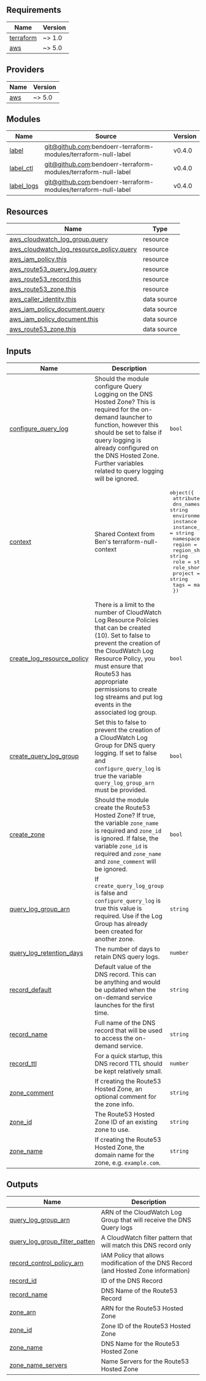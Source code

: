 <!-- BEGIN_TF_DOCS -->
## Requirements

| Name | Version |
|------|---------|
| <a name="requirement_terraform"></a> [terraform](#requirement\_terraform) | ~> 1.0 |
| <a name="requirement_aws"></a> [aws](#requirement\_aws) | ~> 5.0 |

## Providers

| Name | Version |
|------|---------|
| <a name="provider_aws"></a> [aws](#provider\_aws) | ~> 5.0 |

## Modules

| Name | Source | Version |
|------|--------|---------|
| <a name="module_label"></a> [label](#module\_label) | git@github.com:bendoerr-terraform-modules/terraform-null-label | v0.4.0 |
| <a name="module_label_ctl"></a> [label\_ctl](#module\_label\_ctl) | git@github.com:bendoerr-terraform-modules/terraform-null-label | v0.4.0 |
| <a name="module_label_logs"></a> [label\_logs](#module\_label\_logs) | git@github.com:bendoerr-terraform-modules/terraform-null-label | v0.4.0 |

## Resources

| Name | Type |
|------|------|
| [aws_cloudwatch_log_group.query](https://registry.terraform.io/providers/hashicorp/aws/latest/docs/resources/cloudwatch_log_group) | resource |
| [aws_cloudwatch_log_resource_policy.query](https://registry.terraform.io/providers/hashicorp/aws/latest/docs/resources/cloudwatch_log_resource_policy) | resource |
| [aws_iam_policy.this](https://registry.terraform.io/providers/hashicorp/aws/latest/docs/resources/iam_policy) | resource |
| [aws_route53_query_log.query](https://registry.terraform.io/providers/hashicorp/aws/latest/docs/resources/route53_query_log) | resource |
| [aws_route53_record.this](https://registry.terraform.io/providers/hashicorp/aws/latest/docs/resources/route53_record) | resource |
| [aws_route53_zone.this](https://registry.terraform.io/providers/hashicorp/aws/latest/docs/resources/route53_zone) | resource |
| [aws_caller_identity.this](https://registry.terraform.io/providers/hashicorp/aws/latest/docs/data-sources/caller_identity) | data source |
| [aws_iam_policy_document.query](https://registry.terraform.io/providers/hashicorp/aws/latest/docs/data-sources/iam_policy_document) | data source |
| [aws_iam_policy_document.this](https://registry.terraform.io/providers/hashicorp/aws/latest/docs/data-sources/iam_policy_document) | data source |
| [aws_route53_zone.this](https://registry.terraform.io/providers/hashicorp/aws/latest/docs/data-sources/route53_zone) | data source |

## Inputs

| Name | Description | Type | Default | Required |
|------|-------------|------|---------|:--------:|
| <a name="input_configure_query_log"></a> [configure\_query\_log](#input\_configure\_query\_log) | Should the module configure Query Logging on the DNS Hosted Zone? This is required for the on-demand launcher to function, however this should be set to false if query logging is already configured on the DNS Hosted Zone. Further variables related to query logging will be ignored. | `bool` | `true` | no |
| <a name="input_context"></a> [context](#input\_context) | Shared Context from Ben's terraform-null-context | <pre>object({<br>    attributes     = list(string)<br>    dns_namespace  = string<br>    environment    = string<br>    instance       = string<br>    instance_short = string<br>    namespace      = string<br>    region         = string<br>    region_short   = string<br>    role           = string<br>    role_short     = string<br>    project        = string<br>    tags           = map(string)<br>  })</pre> | n/a | yes |
| <a name="input_create_log_resource_policy"></a> [create\_log\_resource\_policy](#input\_create\_log\_resource\_policy) | There is a limit to the number of CloudWatch Log Resource Policies that can be created (10). Set to false to prevent the creation of the CloudWatch Log Resource Policy, you must ensure that Route53 has appropriate permissions to create log streams and put log events in the associated log group. | `bool` | `true` | no |
| <a name="input_create_query_log_group"></a> [create\_query\_log\_group](#input\_create\_query\_log\_group) | Set this to false to prevent the creation of a CloudWatch Log Group for DNS query logging. If set to false and `configure_query_log` is true the variable `query_log_group_arn` must be provided. | `bool` | `true` | no |
| <a name="input_create_zone"></a> [create\_zone](#input\_create\_zone) | Should the module create the Route53 Hosted Zone? If true, the variable `zone_name` is required and `zone_id` is ignored. If false, the variable `zone_id` is required and `zone_name` and `zone_comment` will be ignored. | `bool` | `false` | no |
| <a name="input_query_log_group_arn"></a> [query\_log\_group\_arn](#input\_query\_log\_group\_arn) | If `create_query_log_group` is false and `configure_query_log` is true this value is required. Use if the Log Group has already been created for another zone. | `string` | `null` | no |
| <a name="input_query_log_retention_days"></a> [query\_log\_retention\_days](#input\_query\_log\_retention\_days) | The number of days to retain DNS query logs. | `number` | `3` | no |
| <a name="input_record_default"></a> [record\_default](#input\_record\_default) | Default value of the DNS record. This can be anything and would be updated when the on-demand service launches for the first time. | `string` | `"1.1.1.1"` | no |
| <a name="input_record_name"></a> [record\_name](#input\_record\_name) | Full name of the DNS record that will be used to access the on-demand service. | `string` | n/a | yes |
| <a name="input_record_ttl"></a> [record\_ttl](#input\_record\_ttl) | For a quick startup, this DNS record TTL should be kept relatively small. | `number` | `30` | no |
| <a name="input_zone_comment"></a> [zone\_comment](#input\_zone\_comment) | If creating the Route53 Hosted Zone, an optional comment for the zone info. | `string` | `null` | no |
| <a name="input_zone_id"></a> [zone\_id](#input\_zone\_id) | The Route53 Hosted Zone ID of an existing zone to use. | `string` | `null` | no |
| <a name="input_zone_name"></a> [zone\_name](#input\_zone\_name) | If creating the Route53 Hosted Zone, the domain name for the zone, e.g. `example.com`. | `string` | `null` | no |

## Outputs

| Name | Description |
|------|-------------|
| <a name="output_query_log_group_arn"></a> [query\_log\_group\_arn](#output\_query\_log\_group\_arn) | ARN of the CloudWatch Log Group that will receive the DNS Query logs |
| <a name="output_query_log_group_filter_patten"></a> [query\_log\_group\_filter\_patten](#output\_query\_log\_group\_filter\_patten) | A CloudWatch filter pattern that will match this DNS record only |
| <a name="output_record_control_policy_arn"></a> [record\_control\_policy\_arn](#output\_record\_control\_policy\_arn) | IAM Policy that allows modification of the DNS Record (and Hosted Zone information) |
| <a name="output_record_id"></a> [record\_id](#output\_record\_id) | ID of the DNS Record |
| <a name="output_record_name"></a> [record\_name](#output\_record\_name) | DNS Name of the Route53 Record |
| <a name="output_zone_arn"></a> [zone\_arn](#output\_zone\_arn) | ARN for the Route53 Hosted Zone |
| <a name="output_zone_id"></a> [zone\_id](#output\_zone\_id) | Zone ID of the Route53 Hosted Zone |
| <a name="output_zone_name"></a> [zone\_name](#output\_zone\_name) | DNS Name for the Route53 Hosted Zone |
| <a name="output_zone_name_servers"></a> [zone\_name\_servers](#output\_zone\_name\_servers) | Name Servers for the Route53 Hosted Zone |
<!-- END_TF_DOCS -->